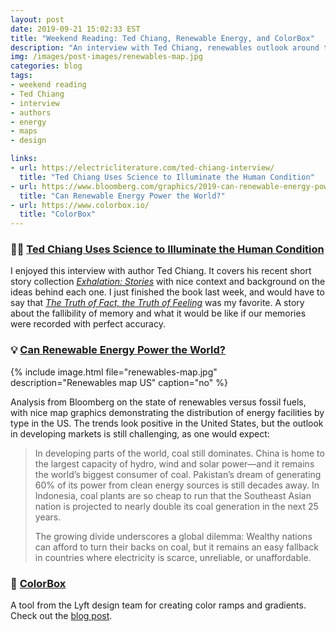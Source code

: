 ```yaml
---
layout: post
date: 2019-09-21 15:02:33 EST
title: "Weekend Reading: Ted Chiang, Renewable Energy, and ColorBox"
description: "An interview with Ted Chiang, renewables outlook around the world, and a tool for color generation."
img: /images/post-images/renewables-map.jpg
categories: blog
tags:
- weekend reading
- Ted Chiang
- interview
- authors
- energy
- maps
- design

links:
- url: https://electricliterature.com/ted-chiang-interview/
  title: "Ted Chiang Uses Science to Illuminate the Human Condition"
- url: https://www.bloomberg.com/graphics/2019-can-renewable-energy-power-the-world/
  title: "Can Renewable Energy Power the World?"
- url: https://www.colorbox.io/
  title: "ColorBox"
---
```


### ✍🏼 [Ted Chiang Uses Science to Illuminate the Human Condition](https://electricliterature.com/ted-chiang-interview/ "Ted Chiang Uses Science to Illuminate the Human Condition")

I enjoyed this interview with author Ted Chiang. It covers his recent short story collection *[Exhalation: Stories](/books/chiang-exhalation/ "Exhalation")* with nice context and background on the ideas behind each one. I just finished the book last week, and would have to say that *[The Truth of Fact, the Truth of Feeling](https://en.wikipedia.org/wiki/The_Truth_of_Fact,_the_Truth_of_Feeling "Truth of Fact, Truth of Feeling")* was my favorite. A story about the fallibility of memory and what it would be like if our memories were recorded with perfect accuracy.

### 💡 [Can Renewable Energy Power the World?](https://www.bloomberg.com/graphics/2019-can-renewable-energy-power-the-world/ "Can Renewable Energy Power the World?")

{% include image.html file="renewables-map.jpg" description="Renewables map US" caption="no" %}

Analysis from Bloomberg on the state of renewables versus fossil fuels, with nice map graphics demonstrating the distribution of energy facilities by type in the US. The trends look positive in the United States, but the outlook in developing markets is still challenging, as one would expect:

> In developing parts of the world, coal still dominates. China is home to the largest capacity of hydro, wind and solar power—and it remains the world’s biggest consumer of coal. Pakistan’s dream of generating 60% of its power from clean energy sources is still decades away. In Indonesia, coal plants are so cheap to run that the Southeast Asian nation is projected to nearly double its coal generation in the next 25 years.
>
> The growing divide underscores a global dilemma: Wealthy nations can afford to turn their backs on coal, but it remains an easy fallback in countries where electricity is scarce, unreliable, or unaffordable.

### 🎨 [ColorBox](https://www.colorbox.io/ "ColorBox")

A tool from the Lyft design team for creating color ramps and gradients. Check out the [blog post](https://design.lyft.com/re-approaching-color-9e604ba22c88 "Re-Approaching Color").
